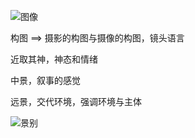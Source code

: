 ![图像](https://cdn.jsdelivr.net/gh/Vixcity/FigureBed/img/202202161038052.png)

构图 ==> 摄影的构图与摄像的构图，镜头语言

近取其神，神态和情绪

中景，叙事的感觉

远景，交代环境，强调环境与主体

![景别](https://cdn.jsdelivr.net/gh/Vixcity/FigureBed/img/202202161043513.png)

